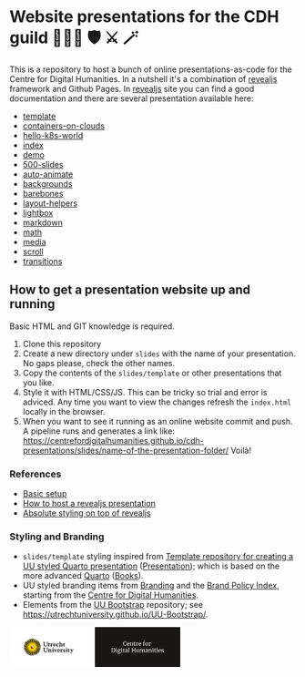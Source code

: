 # Website presentations for the CDH guild 🧙🏽‍♂️ 🛡️ ⚔️ 🪄
This is a repository to host a bunch of online presentations-as-code for the Centre for Digital Humanities. In a nutshell it's a combination of [revealjs](https://revealjs.com/) framework and Github Pages. In [revealjs](https://revealjs.com/) site you can find a good documentation and there are several presentation available here:
- [template](https://centrefordigitalhumanities.github.io/cdh-presentations/slides/template)
- [containers-on-clouds](https://centrefordigitalhumanities.github.io/cdh-presentations/slides/containers-on-clouds)
- [hello-k8s-world](https://centrefordigitalhumanities.github.io/cdh-presentations/slides/hello-k8s-world)
- [index](https://centrefordigitalhumanities.github.io/cdh-presentations/index.html)
- [demo](https://centrefordigitalhumanities.github.io/cdh-presentations/demo.html)
- [500-slides](https://centrefordigitalhumanities.github.io/cdh-presentations/examples/500-slides.html)
- [auto-animate](https://centrefordigitalhumanities.github.io/cdh-presentations/examples/auto-animate.html)
- [backgrounds](https://centrefordigitalhumanities.github.io/cdh-presentations/examples/backgrounds.html)
- [barebones](https://centrefordigitalhumanities.github.io/cdh-presentations/examples/barebones.html)
- [layout-helpers](https://centrefordigitalhumanities.github.io/cdh-presentations/examples/layout-helpers.html)
- [lightbox](https://centrefordigitalhumanities.github.io/cdh-presentations/examples/lightbox.html)
- [markdown](https://centrefordigitalhumanities.github.io/cdh-presentations/examples/markdown.html)
- [math](https://centrefordigitalhumanities.github.io/cdh-presentations/examples/media.html)
- [media](https://centrefordigitalhumanities.github.io/cdh-presentations/examples/media.html)
- [scroll](https://centrefordigitalhumanities.github.io/cdh-presentations/examples/scroll.html)
- [transitions](https://centrefordigitalhumanities.github.io/cdh-presentations/examples/transitions.html)

## How to get a presentation website up and running
Basic HTML and GIT knowledge is required.

1. Clone this repository
2. Create a new directory under `slides` with the name of your presentation. No gaps please, check the other names.
3. Copy the contents of the `slides/template` or other presentations that you like.
4. Style it with HTML/CSS/JS. This can be tricky so trial and error is adviced. Any time you want to view the changes refresh the `index.html` locally in the browser.
5. When you want to see it running as an online website commit and push. A pipeline runs and generates a link like: https://centrefordigitalhumanities.github.io/cdh-presentations/slides/name-of-the-presentation-folder/ Voilà!

### References
- [Basic setup](https://revealjs.com/installation/#basic-setup)
- [How to host a revealjs presentation](https://stackoverflow.com/questions/31163633/how-to-host-a-reveal-js-presentation/)
- [Absolute styling on top of revealjs](https://stackoverflow.com/questions/23543193/can-i-put-a-caption-on-the-lower-right-in-reveal-js)

### Styling and Branding
- `slides/template` styling inspired from [Template repository for creating a UU styled Quarto presentation](https://github.com/UtrechtUniversity/uu-quarto-presentation-template) ([Presentation](https://utrechtuniversity.github.io/uu-quarto-presentation-template/uu_template#/presentation-title)); which is based on the more advanced [Quarto]() ([Books](https://quarto.org/docs/books/)).
- UU styled branding items from [Branding](https://github.com/CentreForDigitalHumanities/Branding/) and the [Brand Policy Index](https://www.uu.nl/en/organisation/corporate-identity/index-a-z), starting from the [Centre for Digital Humanities](https://github.com/CentreForDigitalHumanities/Branding/tree/main/Centre%20for%20Digital%20Humanities).
- Elements from the [UU Bootstrap](https://github.com/UtrechtUniversity/UU-Bootstrap) repository; see https://utrechtuniversity.github.io/UU-Bootstrap/.


<a href="https://cdh.uu.nl/" target="_blank"><img src="https://github.com/CentreForDigitalHumanities/Education/blob/main/img/UU-CDH_logo_EN_def_UU_CDH_logo_EN_yellowwhite.jpg" width="300"></a>
